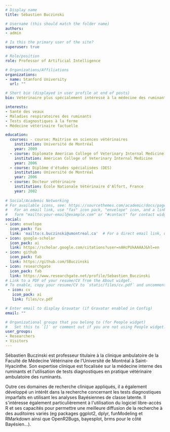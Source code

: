 ```yaml
---
# Display name
title: Sébastien Buczinski

# Username (this should match the folder name)
authors:
- admin

# Is this the primary user of the site?
superuser: true

# Role/position
role: Professor of Artificial Intelligence

# Organizations/Affiliations
organizations:
- name: Stanford University
  url: ""

# Short bio (displayed in user profile at end of posts)
bio: Vétérinaire plus spécialement intéressé à la médecine des ruminants, ma recherche s'oriente sur la santé des jeunes bovins, les maladies respiratoires bovines, les tests diagnostiques utilisables en clinique (et notamment en l'absence de test de référence) et la médecine vétérinaire factuelle.

interests:
- Santé des veaux
- Maladies respiratoires des ruminants
- Tests diagnostiques à la ferme
- Médecine vétérinaire factuelle

education:
  courses: - course: Maitrise en sciences vétérinaires
    institution: Université de Montréal
    year: 2009
  - course: Diplomate American College of Veterinary Internal Medicine
    institution: American College of Veterinary Internal Medicine
    year: 2006
  - course: Diplôme d'études spécialisées (DES)
    institution: Université de Montréal
    year: 2006
  - course: Docteur vétérinaire
    institution: École Nationale Vétérinaire d'Alfort, France
    year: 2002
    
# Social/Academic Networking
# For available icons, see: https://sourcethemes.com/academic/docs/page-builder/#icons
#   For an email link, use "fas" icon pack, "envelope" icon, and a link in the
#   form "mailto:your-email@example.com" or "#contact" for contact widget.
social:
- icon: envelope
  icon_pack: fas
  link: 'mailto:s.buczinski@umontreal.ca'  # For a direct email link, use "mailto:test@example.org".
- icon: google-scholar
  icon_pack: ai
  link: https://scholar.google.com/citations?user=nAHcPUkAAAAJ&hl=en
- icon: github
  icon_pack: fab
  link: https://github.com/SBuczinski
- icon: researchgate
  icon_pack: fab
  link: https://www.researchgate.net/profile/Sebastien_Buczinski
# Link to a PDF of your resume/CV from the About widget.
# To enable, copy your resume/CV to `static/files/cv.pdf` and uncomment the lines below.
 - icon: cv
   icon_pack: ai
   link: files/cv.pdf

# Enter email to display Gravatar (if Gravatar enabled in Config)
email: ""

# Organizational groups that you belong to (for People widget)
#   Set this to `[]` or comment out if you are not using People widget.
user_groups:
- Researchers
- Visitors
---
```


Sébastien Buczinski est professeur titulaire à la clinique ambulatoire de la Faculté de Médecine Vétérinaire de l'Université de Montréal à Saint-Hyacinthe. Son expertise clinique est focalisée sur la médecine interne des ruminants et l'utilisation de tests diagnostiques en pratique vétérinaire ambulatoire des ruminants. 

Outre ces domaines de recherche clinique appliqués, il a également développé un intérêt dans la recherche concernant les tests diagnostiques imparfaits en utilisant les analyses Bayésiennes de classe latente. Il s'intéresse également particulièrement à l'utilisation du logiciel libre-accès R et ses capacités pour permettre une meilleure diffusion de la recherche à des auditoires variés (eg packages ggplot2, dplyr, funModeling et RMarkdown ainsi que OpenR2Bugs, bayesplot, brms pour le côté Bayésien...).
